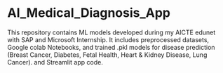 # AI_Medical_Diagnosis_App
This repository contains ML models developed during my AICTE edunet with SAP and Microsoft Internship. It includes preprocessed datasets, Google colab Notebooks, and trained .pkl models for disease prediction (Breast Cancer, Diabetes, Fetal Health, Heart &amp; Kidney Disease, Lung Cancer). and Streamlit app code.
